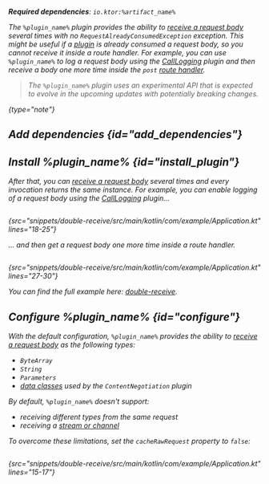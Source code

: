 [//]: # (title: DoubleReceive)

<var name="plugin_name" value="DoubleReceive"/>
<var name="artifact_name" value="ktor-server-double-receive"/>

<tldr>
<p>
<b>Required dependencies</b>: <code>io.ktor:%artifact_name%</code>
</p>
<var name="example_name" value="double-receive"/>
<include from="lib.topic" element-id="download_example"/>
</tldr>

The `%plugin_name%` plugin provides the ability to [receive a request body](requests.md#body_contents) several times with no `RequestAlreadyConsumedException` exception.
This might be useful if a [plugin](Plugins.md) is already consumed a request body, so you cannot receive it inside a route handler.
For example, you can use `%plugin_name%` to log a request body using the [CallLogging](call-logging.md) plugin and then receive a body one more time inside the `post` [route handler](Routing_in_Ktor.md#define_route).

> The `%plugin_name%` plugin uses an experimental API that is expected to evolve in the upcoming updates with potentially breaking changes.
>
{type="note"}

## Add dependencies {id="add_dependencies"}

<include from="lib.topic" element-id="add_ktor_artifact_intro"/>
<include from="lib.topic" element-id="add_ktor_artifact"/>

## Install %plugin_name% {id="install_plugin"}

<include from="lib.topic" element-id="install_plugin"/>

After that, you can [receive a request body](requests.md#body_contents) several times and every invocation returns the same instance.
For example, you can enable logging of a request body using the [CallLogging](call-logging.md) plugin...

```kotlin
```
{src="snippets/double-receive/src/main/kotlin/com/example/Application.kt" lines="18-25"}

... and then get a request body one more time inside a route handler.

```kotlin
```
{src="snippets/double-receive/src/main/kotlin/com/example/Application.kt" lines="27-30"}

You can find the full example here: [double-receive](https://github.com/ktorio/ktor-documentation/tree/%current-branch%/codeSnippets/snippets/double-receive).


## Configure %plugin_name% {id="configure"}
With the default configuration, `%plugin_name%` provides the ability to [receive a request body](requests.md#body_contents) as the following types:

- `ByteArray` 
- `String`
- `Parameters` 
- [data classes](serialization.md#create_data_class) used by the `ContentNegotiation` plugin

By default, `%plugin_name%` doesn't support:

- receiving different types from the same request
- receiving a [stream or channel](requests.md#raw)

To overcome these limitations, set the `cacheRawRequest` property to `false`:

```kotlin
```
{src="snippets/double-receive/src/main/kotlin/com/example/Application.kt" lines="15-17"}
